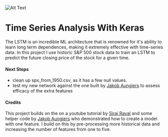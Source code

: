![Alt Text](https://media.giphy.com/media/xUPGcf7RFpGA1PuoiA/giphy.gif)

# Time Series Analysis With Keras

The LSTM is an incredible ML architecture that is renowned for it's ability to learn long term dependences, making it extremely effective with time-series data. In this project I use historic S&P 500 stock data to train an LSTM to predict the future closing price of the stock for a given time.


#### Next Steps
* clean up spx_from_1950.csv, as it has a few null values.
* test my new network against the one built by [Jakob Aungiers](https://github.com/jaungiers) to assess efficacy of the extra features 

#### Credits
This project builds on the on a youtube tutorial by [Siraj Raval](https://github.com/llSourcell) and some helper code by [Jakob Aungiers](https://github.com/jaungiers) who demonstrated how to create a model with one feature. I build on this by pre-processing more historical data and increasing the number of features from one to five.



